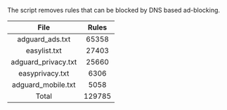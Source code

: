 The script removes rules that can be blocked by DNS based ad-blocking.


| File | Rules |
|:----:|:-----:|
| adguard_ads.txt | 65358 |
| easylist.txt | 27403 |
| adguard_privacy.txt | 25660 |
| easyprivacy.txt | 6306 |
| adguard_mobile.txt | 5058 |
| Total | 129785 |